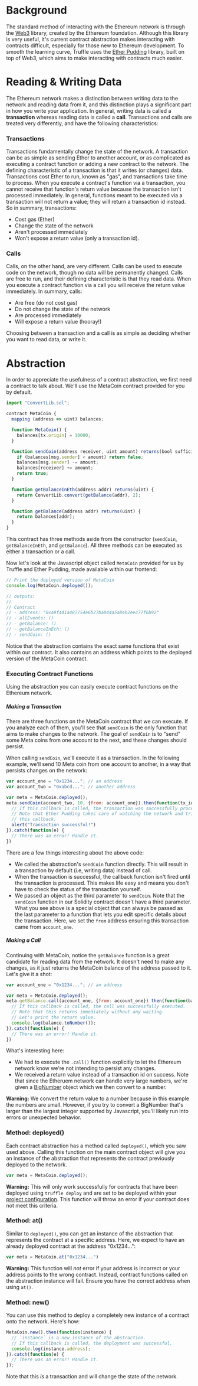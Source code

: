# Background

The standard method of interacting with the Ethereum network is through the [Web3](https://github.com/ethereum/web3.js) library, created by the Ethereum foundation. Although this library is very useful, it's current contract abstraction makes interacting with contracts difficult, especially for those new to Ethereum development. To smooth the learning curve, Truffle uses the [Ether Pudding](https://github.com/ConsenSys/ether-pudding) library, built on top of Web3, which aims to make interacting with contracts much easier.

# Reading & Writing Data

The Ethereum network makes a distinction between writing data to the network and reading data from it, and this distinction plays a significant part in how you write your application. In general, writing data is called a **transaction** whereas reading data is called a **call**. Transactions and calls are treated very differently, and have the following characteristics:

### Transactions

Transactions fundamentally change the state of the network. A transaction can be as simple as sending Ether to another account, or as complicated as executing a contract function or adding a new contract to the network. The defining characteristic of a transaction is that it writes (or changes) data. Transactions cost Ether to run, known as "gas", and transactions take time to process. When you execute a contract's function via a transaction, you cannot receive that function's return value because the transaction isn't processed immediately. In general, functions meant to be executed via a transaction will not return a value; they will return a transaction id instead. So in summary, transactions:

* Cost gas (Ether)
* Change the state of the network
* Aren't processed immediately
* Won't expose a return value (only a transaction id).

### Calls

Calls, on the other hand, are very different. Calls can be used to execute code on the network, though no data will be permanently changed. Calls are free to run, and their defining characteristic is that they read data. When you execute a contract function via a call you will receive the return value immediately. In summary, calls:

* Are free (do not cost gas)
* Do not change the state of the network
* Are processed immediately
* Will expose a return value (hooray!)

Choosing between a transaction and a call is as simple as deciding whether you want to read data, or write it.

# Abstraction

In order to appreciate the usefulness of a contract abstraction, we first need a contract to talk about. We'll use the MetaCoin contract provided for you by default.

```javascript
import "ConvertLib.sol";

contract MetaCoin {
  mapping (address => uint) balances;

  function MetaCoin() {
  	balances[tx.origin] = 10000;
  }

  function sendCoin(address receiver, uint amount) returns(bool sufficient) {
  	if (balances[msg.sender] < amount) return false;
  	balances[msg.sender] -= amount;
  	balances[receiver] += amount;
  	return true;
  }

  function getBalanceInEth(address addr) returns(uint) {
  	return ConvertLib.convert(getBalance(addr), 2);
  }

  function getBalance(address addr) returns(uint) {
  	return balances[addr];
  }
}
```

This contract has three methods aside from the constructor (`sendCoin`, `getBalanceInEth`, and `getBalance`). All three methods can be executed as either a transaction or a call.

Now let's look at the Javascript object called `MetaCoin` provided for us by Truffle and Ether Pudding, made available within our frontend:

```javascript
// Print the deployed version of MetaCoin
console.log(MetaCoin.deployed());

// outputs:
//
// Contract
// - address: "0xa9f441a487754e6b27ba044a5a8eb2eec77f6b92"
// - allEvents: ()
// - getBalance: ()
// - getBalanceInEth: ()
// - sendCoin: ()
```

Notice that the abstraction contains the exact same functions that exist within our contract. It also contains an address which points to the deployed version of the MetaCoin contract.

### Executing Contract Functions

Using the abstraction you can easily execute contract functions on the Ethereum network.

##### Making a Transaction

There are three functions on the MetaCoin contract that we can execute. If you analyze each of them, you'll see that `sendCoin` is the only function that aims to make changes to the network. The goal of `sendCoin` is to "send" some Meta coins from one account to the next, and these changes should persist.

When calling `sendCoin`, we'll execute it as a transaction. In the following example, we'll send 10 Meta coin from one account to another, in a way that persists changes on the network:

```javascript
var account_one = "0x1234..."; // an address
var account_two = "0xabcd..."; // another address

var meta = MetaCoin.deployed();
meta.sendCoin(account_two, 10, {from: account_one}).then(function(tx_id) {
  // If this callback is called, the transaction was successfully processed.
  // Note that Ether Pudding takes care of watching the network and triggering
  // this callback.
  alert("Transaction successful!")
}).catch(function(e) {
  // There was an error! Handle it.
})
```

There are a few things interesting about the above code:

* We called the abstraction's `sendCoin` function directly. This will result in a transaction by default (i.e, writing data) instead of call.
* When the transaction is successful, the callback function isn't fired until the transaction is processed. This makes life easy and means you don't have to check the status of the transaction yourself.
* We passed an object as the third parameter to `sendCoin`. Note that the `sendCoin` function in our Solidity contract doesn't have a third parameter. What you see above is a special object that can always be passed as the last parameter to a function that lets you edit specific details about the transaction. Here, we set the `from` address ensuring this transaction came from `account_one`.


##### Making a Call

Continuing with MetaCoin, notice the `getBalance` function is a great candidate for reading data from the network. It doesn't need to make any changes, as it just returns the MetaCoin balance of the address passed to it. Let's give it a shot:

```javascript
var account_one = "0x1234..."; // an address

var meta = MetaCoin.deployed();
meta.getBalance.call(account_one, {from: account_one}).then(function(balance) {
  // If this callback is called, the call was successfully executed.
  // Note that this returns immediately without any waiting.
  // Let's print the return value.
  console.log(balance.toNumber());
}).catch(function(e) {
  // There was an error! Handle it.
})
```

What's interesting here:

* We had to execute the `.call()` function explicitly to let the Ethereum network know we're not intending to persist any changes.
* We received a return value instead of a transaction id on success. Note that since the Etheruem network can handle very large numbers, we're given a [BigNumber](https://github.com/MikeMcl/bignumber.js/) object which we then convert to a number.

**Warning:** We convert the return value to a number because in this example the numbers are small. However, if you try to convert a BigNumber that's larger than the largest integer supported by Javascript, you'll likely run into errors or unexpected behavior.


### Method: deployed()

Each contract abstraction has a method called `deployed()`, which you saw used above. Calling this function on the main contract object will give you an instance of the abstraction that represents the contract previously deployed to the network.

```javascript
var meta = MetaCoin.deployed();
```

**Warning:** This will only work successfully for contracts that have been deployed using `truffle deploy` and are set to be deployed within your [project configuration](../advanced/configuration.md). This function will throw an error if your contract does not meet this criteria.

### Method: at()

Similar to `deployed()`, you can get an instance of the abstraction that represents the contract at a specific address. Here, we expect to have an already deployed contract at the address "0x1234...":

```javascript
var meta = MetaCoin.at("0x1234...")
```

**Warning:** This function will *not* error if your address is incorrect or your address points to the wrong contract. Instead, contract functions called on the abstraction instance will fail. Ensure you have the correct address when using `at()`.

### Method: new()

You can use this method to deploy a completely new instance of a contract onto the network. Here's how:

```javascript
MetaCoin.new().then(function(instance) {
  // `instance` is a new instance of the abstraction.
  // If this callback is called, the deployment was successful.
  console.log(instance.address);
}).catch(function(e) {
  // There was an error! Handle it.
});
```

Note that this *is* a transaction and will change the state of the network.
